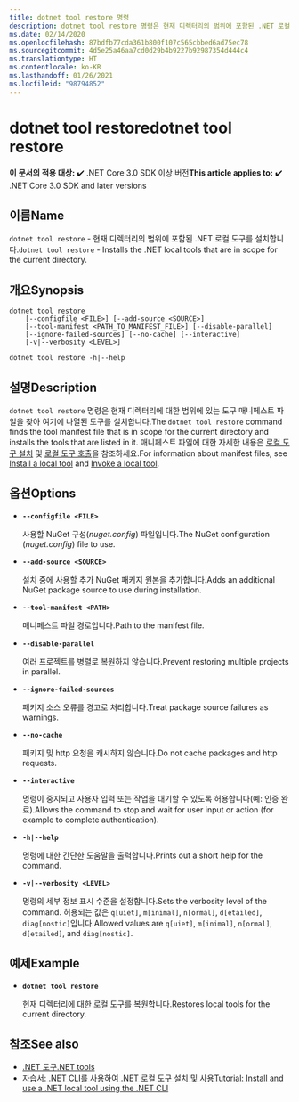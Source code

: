```yaml
---
title: dotnet tool restore 명령
description: dotnet tool restore 명령은 현재 디렉터리의 범위에 포함된 .NET 로컬 도구를 머신에 설치합니다.
ms.date: 02/14/2020
ms.openlocfilehash: 87bdfb77cda361b800f107c565cbbed6ad75ec78
ms.sourcegitcommit: 4d5e25a46aa7cd0d29b4b9227b92987354d444c4
ms.translationtype: HT
ms.contentlocale: ko-KR
ms.lasthandoff: 01/26/2021
ms.locfileid: "98794852"
---
```

# <a name="dotnet-tool-restore"></a><span data-ttu-id="f2b43-103">dotnet tool restore</span><span class="sxs-lookup"><span data-stu-id="f2b43-103">dotnet tool restore</span></span>

<span data-ttu-id="f2b43-104">**이 문서의 적용 대상:**  ✔️ .NET Core 3.0 SDK 이상 버전</span><span class="sxs-lookup"><span data-stu-id="f2b43-104">**This article applies to:** ✔️ .NET Core 3.0 SDK and later versions</span></span>

## <a name="name"></a><span data-ttu-id="f2b43-105">이름</span><span class="sxs-lookup"><span data-stu-id="f2b43-105">Name</span></span>

<span data-ttu-id="f2b43-106">`dotnet tool restore` - 현재 디렉터리의 범위에 포함된 .NET 로컬 도구를 설치합니다.</span><span class="sxs-lookup"><span data-stu-id="f2b43-106">`dotnet tool restore` - Installs the .NET local tools that are in scope for the current directory.</span></span>

## <a name="synopsis"></a><span data-ttu-id="f2b43-107">개요</span><span class="sxs-lookup"><span data-stu-id="f2b43-107">Synopsis</span></span>

```dotnetcli
dotnet tool restore
    [--configfile <FILE>] [--add-source <SOURCE>]
    [--tool-manifest <PATH_TO_MANIFEST_FILE>] [--disable-parallel]
    [--ignore-failed-sources] [--no-cache] [--interactive]
    [-v|--verbosity <LEVEL>]

dotnet tool restore -h|--help
```

## <a name="description"></a><span data-ttu-id="f2b43-108">설명</span><span class="sxs-lookup"><span data-stu-id="f2b43-108">Description</span></span>

<span data-ttu-id="f2b43-109">`dotnet tool restore` 명령은 현재 디렉터리에 대한 범위에 있는 도구 매니페스트 파일을 찾아 여기에 나열된 도구를 설치합니다.</span><span class="sxs-lookup"><span data-stu-id="f2b43-109">The `dotnet tool restore` command finds the tool manifest file that is in scope for the current directory and installs the tools that are listed in it.</span></span> <span data-ttu-id="f2b43-110">매니페스트 파일에 대한 자세한 내용은 [로컬 도구 설치](global-tools.md#install-a-local-tool) 및 [로컬 도구 호출](global-tools.md#invoke-a-local-tool)을 참조하세요.</span><span class="sxs-lookup"><span data-stu-id="f2b43-110">For information about manifest files, see [Install a local tool](global-tools.md#install-a-local-tool) and [Invoke a local tool](global-tools.md#invoke-a-local-tool).</span></span>

## <a name="options"></a><span data-ttu-id="f2b43-111">옵션</span><span class="sxs-lookup"><span data-stu-id="f2b43-111">Options</span></span>

- **`--configfile <FILE>`**

  <span data-ttu-id="f2b43-112">사용할 NuGet 구성(*nuget.config*) 파일입니다.</span><span class="sxs-lookup"><span data-stu-id="f2b43-112">The NuGet configuration (*nuget.config*) file to use.</span></span>

- **`--add-source <SOURCE>`**

  <span data-ttu-id="f2b43-113">설치 중에 사용할 추가 NuGet 패키지 원본을 추가합니다.</span><span class="sxs-lookup"><span data-stu-id="f2b43-113">Adds an additional NuGet package source to use during installation.</span></span>

- **`--tool-manifest <PATH>`**

  <span data-ttu-id="f2b43-114">매니페스트 파일 경로입니다.</span><span class="sxs-lookup"><span data-stu-id="f2b43-114">Path to the manifest file.</span></span>

- **`--disable-parallel`**

  <span data-ttu-id="f2b43-115">여러 프로젝트를 병렬로 복원하지 않습니다.</span><span class="sxs-lookup"><span data-stu-id="f2b43-115">Prevent restoring multiple projects in parallel.</span></span>

- **`--ignore-failed-sources`**

  <span data-ttu-id="f2b43-116">패키지 소스 오류를 경고로 처리합니다.</span><span class="sxs-lookup"><span data-stu-id="f2b43-116">Treat package source failures as warnings.</span></span>

- **`--no-cache`**

  <span data-ttu-id="f2b43-117">패키지 및 http 요청을 캐시하지 않습니다.</span><span class="sxs-lookup"><span data-stu-id="f2b43-117">Do not cache packages and http requests.</span></span>

- **`--interactive`**

  <span data-ttu-id="f2b43-118">명령이 중지되고 사용자 입력 또는 작업을 대기할 수 있도록 허용합니다(예: 인증 완료).</span><span class="sxs-lookup"><span data-stu-id="f2b43-118">Allows the command to stop and wait for user input or action (for example to complete authentication).</span></span>

- **`-h|--help`**

  <span data-ttu-id="f2b43-119">명령에 대한 간단한 도움말을 출력합니다.</span><span class="sxs-lookup"><span data-stu-id="f2b43-119">Prints out a short help for the command.</span></span>

- **`-v|--verbosity <LEVEL>`**

  <span data-ttu-id="f2b43-120">명령의 세부 정보 표시 수준을 설정합니다.</span><span class="sxs-lookup"><span data-stu-id="f2b43-120">Sets the verbosity level of the command.</span></span> <span data-ttu-id="f2b43-121">허용되는 값은 `q[uiet]`, `m[inimal]`, `n[ormal]`, `d[etailed]`, `diag[nostic]`입니다.</span><span class="sxs-lookup"><span data-stu-id="f2b43-121">Allowed values are `q[uiet]`, `m[inimal]`, `n[ormal]`, `d[etailed]`, and `diag[nostic]`.</span></span>

## <a name="example"></a><span data-ttu-id="f2b43-122">예제</span><span class="sxs-lookup"><span data-stu-id="f2b43-122">Example</span></span>

- **`dotnet tool restore`**

  <span data-ttu-id="f2b43-123">현재 디렉터리에 대한 로컬 도구를 복원합니다.</span><span class="sxs-lookup"><span data-stu-id="f2b43-123">Restores local tools for the current directory.</span></span>

## <a name="see-also"></a><span data-ttu-id="f2b43-124">참조</span><span class="sxs-lookup"><span data-stu-id="f2b43-124">See also</span></span>

- [<span data-ttu-id="f2b43-125">.NET 도구</span><span class="sxs-lookup"><span data-stu-id="f2b43-125">.NET tools</span></span>](global-tools.md)
- [<span data-ttu-id="f2b43-126">자습서: .NET CLI를 사용하여 .NET 로컬 도구 설치 및 사용</span><span class="sxs-lookup"><span data-stu-id="f2b43-126">Tutorial: Install and use a .NET local tool using the .NET CLI</span></span>](local-tools-how-to-use.md)
